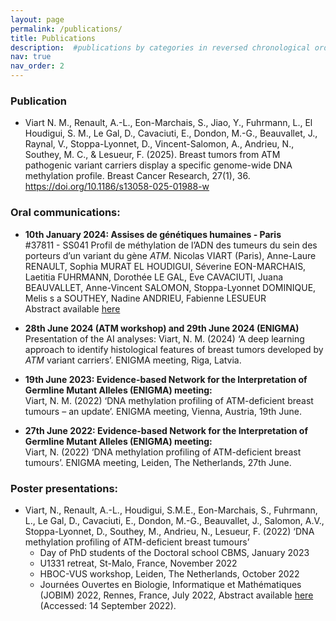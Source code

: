 ```yaml
---
layout: page
permalink: /publications/
title: Publications
description:  #publications by categories in reversed chronological order. generated by jekyll-scholar.
nav: true
nav_order: 2
---
```


### Publication
* Viart N. M., Renault, A.-L., Eon-Marchais, S., Jiao, Y., Fuhrmann, L., El Houdigui, S. M., Le Gal, D., Cavaciuti, E., Dondon, M.-G., Beauvallet, J., Raynal, V., Stoppa-Lyonnet, D., Vincent-Salomon, A., Andrieu, N., Southey, M. C., & Lesueur, F. (2025). Breast tumors from ATM pathogenic variant carriers display a specific genome-wide DNA methylation profile. Breast Cancer Research, 27(1), 36. https://doi.org/10.1186/s13058-025-01988-w

  
### Oral communications:

* **10th January 2024: Assises de génétiques humaines - Paris**\
#37811 - SS041 Profil de méthylation de l’ADN des tumeurs du sein des porteurs d’un variant du gène *ATM*.
Nicolas VIART (Paris), Anne-Laure RENAULT, Sophia MURAT EL HOUDIGUI, Séverine EON-MARCHAIS, Laetitia FUHRMANN, Dorothée LE GAL, Eve CAVACIUTI, Juana BEAUVALLET, Anne-Vincent SALOMON, Stoppa-Lyonnet DOMINIQUE, Melis s a SOUTHEY, Nadine ANDRIEU, Fabienne LESUEUR\
Abstract available [here](https://api.mycongressonline.net/api-Congress-agenda.html?record=1c8d2dd3-5102-48f7-73fb-63b7d66f4eb1&key=ab10c6a3e4ba4db1629057c3d8dca3e66653b897&date=&account_id=&bookmark_filter=&print_me=0&search=viart&stype=&speaker_id=&search_me=) 

* **28th June 2024 (ATM workshop) and 29th June 2024 (ENIGMA)**\
Presentation of the AI analyses: Viart, N. M. (2024) ‘A deep learning approach to identify histological features of breast tumors developed by *ATM* variant carriers’. ENIGMA meeting, Riga, Latvia.

* **19th June 2023: Evidence-based Network for the Interpretation of Germline Mutant Alleles (ENIGMA) meeting:**\
Viart, N. M. (2022) ‘DNA methylation profiling of ATM-deficient breast tumours – an update’. ENIGMA meeting, Vienna, Austria, 19th June.

* **27th June 2022: Evidence-based Network for the Interpretation of Germline Mutant Alleles (ENIGMA) meeting:**\
Viart, N. (2022) ‘DNA methylation profiling of ATM-deficient breast tumours’. ENIGMA meeting, Leiden, The Netherlands, 27th June.


### Poster presentations:

* Viart, N., Renault, A.-L., Houdigui, S.M.E., Eon-Marchais, S., Fuhrmann, L., Le Gal, D., Cavaciuti, E., Dondon, M.-G., Beauvallet, J., Salomon, A.V., Stoppa-Lyonnet, D., Southey, M., Andrieu, N., Lesueur, F. (2022) ‘DNA methylation profiling of ATM-deficient breast tumours’
  * Day of PhD students of the Doctoral school CBMS, January 2023
  * U1331 retreat, St-Malo, France, November 2022
  * HBOC-VUS workshop, Leiden, The Netherlands, October 2022
  * Journées Ouvertes en Biologie, Informatique et Mathématiques (JOBIM) 2022, Rennes, France, July 2022, Abstract available [here](https://jobim2022.sciencesconf.org/data/pages/JOBIM2022_proceedings_posters_demos.pdf) (Accessed: 14 September 2022).


<!-- _pages/publications.md -->

<!--
{% if site.search_enabled %}
<input type="text" id="bibsearch" spellcheck="false" autocomplete="off" class="search bibsearch-form-input" placeholder="Type to filter">
{% endif %}

<div class="publications">
{% bibliography %}
</div>
-->
